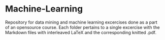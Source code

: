 # Machine-Learning

Repository for data mining and machine learning excercises done as a part of an opensource course.
Each folder pertains to a single excercise with the Markdown files with interleaved LaTeX and the corresponding knitted .pdf.

